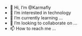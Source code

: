 - 👋 Hi, I’m @Karmafly
- 👀 I’m interested in technology
- 🌱 I’m currently learning ...
- 💞️ I’m looking to collaborate on ...
- 📫 How to reach me ...

<!---
Karmafly/Karmafly is a ✨ special ✨ repository because its `README.md` (this file) appears on your GitHub profile.
You can click the Preview link to take a look at your changes.
--->
